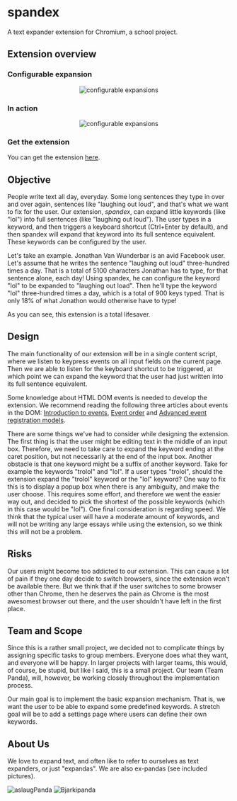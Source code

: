 # spandex

A text expander extension for Chromium, a  school project.

## Extension overview

### Configurable expansion
<div style="text-align:center"><img src="http://i.imgur.com/jyLEJil.png" alt="configurable expansions" /></div>

### In action
<div style="text-align:center"><img src="http://i.imgur.com/D5qYsRA.gif" alt="configurable expansions" /></div>

### Get the extension
You can get the extension <a href="https://raw.github.com/aslaugsollilja/spandex/master/spandex.crx">here</a>.

## Objective
People write text all day, everyday. Some long sentences they type in over and over again, sentences like "laughing out loud", and that's what we want to fix for the user. Our extension, _spandex_, can expand little keywords (like "lol") into full sentences (like "laughing out loud"). The user types in a keyword, and then triggers a keyboard shortcut (Ctrl+Enter by default), and then spandex will expand that keyword into its full sentence equivalent. These keywords can be configured by the user.

Let's take an example. Jonathan Van Wunderbar is an avid Facebook user. Let's assume that he writes the sentence "laughing out loud" three-hundred times a day. That is a total of 5100 characters Jonathan has to type, for that sentence alone, each day! Using spandex, he can configure the keyword "lol" to be expanded to "laughing out load". Then he'll type the keyword "lol" three-hundred times a day, which is a total of 900 keys typed. That is only 18% of what Jonathon would otherwise have to type!

As you can see, this extension is a total lifesaver.

## Design
The main functionality of our extension will be in a single content script, where we listen to keypress events on all input fields on the current page. Then we are able to listen for the keyboard shortcut to be triggered, at which point we can expand the keyword that the user had just written into its full sentence equivalent.

Some knowledge about HTML DOM events is needed to develop the extension. We recommend reading the following three articles about events in the DOM: [Introduction to events](https://developer.mozilla.org/en-US/docs/Web/API/Event), [Event order](http://www.quirksmode.org/js/events_order.html) and [Advanced event registration models](http://www.quirksmode.org/js/events_advanced.html).

There are some things we've had to consider while designing the extension. The first thing is that the user might be editing text in the middle of an input box. Therefore, we need to take care to expand the keyword ending at the caret position, but not necessarily at the end of the input box. Another obstacle is that one keyword might be a suffix of another keyword. Take for example the keywords "trolol" and "lol". If a user types "trolol", should the extension expand the "trolol" keyword or the "lol" keyword? One way to fix this is to display a popup box when there is any ambiguity, and make the user choose. This requires some effort, and therefore we went the easier way out, and decided to pick the shortest of the possible keywords (which in this case would be "lol"). One final consideration is regarding speed. We think that the typical user will have a moderate amount of keywords, and will not be writing any large essays while using the extension, so we think this will not be a problem.

## Risks
Our users might become too addicted to our extension. This can cause a lot of pain if they one day decide to switch browsers, since the extension won't be available there. But we think that if the user switches to some browser other than Chrome, then he deserves the pain as Chrome is the most awesomest browser out there, and the user shouldn't have left in the first place.

## Team and Scope
Since this is a rather small project, we decided not to complicate things by assigning specific tasks to group members. Everyone does what they want, and everyone will be happy. In larger projects with larger teams, this would, of course, be stupid, but like I said, this is a small project. Our team (Team Panda), will, however, be working closely throughout the implementation process.

Our main goal is to implement the basic expansion mechanism. That is, we want the user to be able to expand some predefined keywords. A stretch goal will be to add a settings page where users can define their own keywords.

## About Us
We love to expand text, and often like to refer to ourselves as text expanders, or just "expandas". We are also ex-pandas (see included pictures).

<img src="http://i.imgur.com/d9a3UmD.jpg" alt="aslaugPanda" />
<img src="http://i.imgur.com/XRYTDVr.png" alt="Bjarkipanda" />
